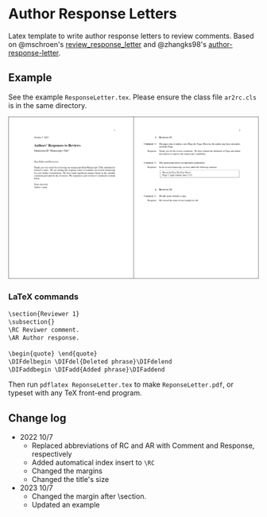 # Author Response Letters
Latex template to write author response letters to review comments. Based on @mschroen's [review_response_letter](https://github.com/mschroen/review_response_letter) and @zhangks98's [author-response-letter](https://github.com/zhangks98/author-response-letter). 


## Example
See the example `ResponseLetter.tex`. Please ensure the class file `ar2rc.cls` is in the same directory.

<img alt="Screenshot of the output PDF of Simple Response letter" src="./eg.png" style="max-width: 100%" />


### LaTeX commands
```  
\section{Reviewer 1}
\subsection{} 
\RC Reviwer comment.
\AR Author response.

\begin{quote} \end{quote}
\DIFdelbegin \DIFdel{Deleted phrase}\DIFdelend
\DIFaddbegin \DIFadd{Added phrase}\DIFaddend
```

Then run `pdflatex ReponseLetter.tex` to make `ReponseLetter.pdf`, or typeset with any TeX front-end program.



## Change log

- 2022 10/7
    - Replaced abbreviations of RC and AR with Comment and Response, respectively
    - Added automatical index insert to `\RC`
    - Changed the margins
    - Changed the title's size
- 2023 10/7
    - Changed the margin after \section.
    - Updated an example

